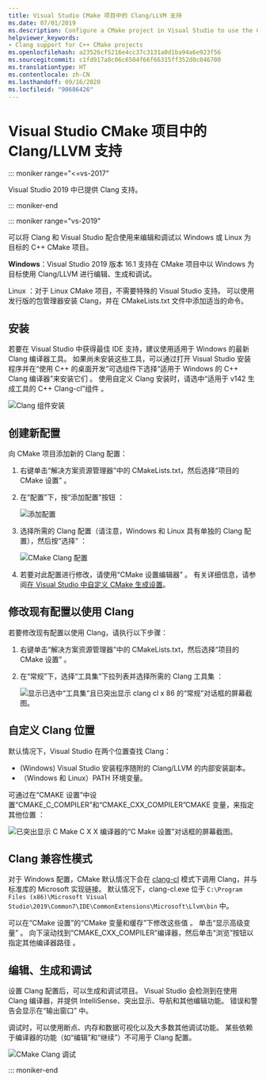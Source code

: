 ```yaml
---
title: Visual Studio CMake 项目中的 Clang/LLVM 支持
ms.date: 07/01/2019
ms.description: Configure a CMake project in Visual Studio to use the Clang/LLVM toolchain.
helpviewer_keywords:
- Clang support for C++ CMake projects
ms.openlocfilehash: a23526cf5216e4cc37c3131a0d1ba94a6e923f56
ms.sourcegitcommit: c1fd917a8c06c6504f66f66315ff352d0c046700
ms.translationtype: HT
ms.contentlocale: zh-CN
ms.lasthandoff: 09/16/2020
ms.locfileid: "90686426"
---
```

# <a name="clangllvm-support-in-visual-studio-cmake-projects"></a>Visual Studio CMake 项目中的 Clang/LLVM 支持

::: moniker range="<=vs-2017"

Visual Studio 2019 中已提供 Clang 支持。

::: moniker-end

::: moniker range="vs-2019"

可以将 Clang 和 Visual Studio 配合使用来编辑和调试以 Windows 或 Linux 为目标的 C++ CMake 项目。

**Windows**：Visual Studio 2019 版本 16.1 支持在 CMake 项目中以 Windows 为目标使用 Clang/LLVM 进行编辑、生成和调试。

Linux  ：对于 Linux CMake 项目，不需要特殊的 Visual Studio 支持。 可以使用发行版的包管理器安装 Clang，并在 CMakeLists.txt 文件中添加适当的命令。

## <a name="install"></a>安装

若要在 Visual Studio 中获得最佳 IDE 支持，建议使用适用于 Windows 的最新 Clang 编译器工具。 如果尚未安装这些工具，可以通过打开 Visual Studio 安装程序并在“使用 C++ 的桌面开发”可选组件下选择“适用于 Windows 的 C++ Clang 编译器”来安装它们   。 使用自定义 Clang 安装时，请选中“适用于 v142 生成工具的 C++ Clang-cl”组件  。

![Clang 组件安装](media/clang-install-vs2019.png)

## <a name="create-a-new-configuration"></a>创建新配置

向 CMake 项目添加新的 Clang 配置：

1. 右键单击“解决方案资源管理器”中的 CMakeLists.txt，然后选择“项目的 CMake 设置”   。

1. 在“配置”下，按“添加配置”按钮   ：

   ![添加配置](media/cmake-add-config-icon.png)

1. 选择所需的 Clang 配置（请注意，Windows 和 Linux 具有单独的 Clang 配置），然后按“选择”  ：

   ![CMake Clang 配置](media/cmake-clang-configuration.png)

1. 若要对此配置进行修改，请使用“CMake 设置编辑器”  。 有关详细信息，请参阅[在 Visual Studio 中自定义 CMake 生成设置](customize-cmake-settings.md)。

## <a name="modify-an-existing-configuration-to-use-clang"></a>修改现有配置以使用 Clang

若要修改现有配置以使用 Clang，请执行以下步骤：

1. 右键单击“解决方案资源管理器”中的 CMakeLists.txt，然后选择“项目的 CMake 设置”   。

1. 在“常规”下，选择“工具集”下拉列表并选择所需的 Clang 工具集   ：

   ![显示已选中“工具集”且已突出显示 clang cl x 86 的“常规”对话框的屏幕截图。](media/cmake-clang-toolset.png)

## <a name="custom-clang-locations"></a>自定义 Clang 位置

默认情况下，Visual Studio 在两个位置查找 Clang：

- (Windows) Visual Studio 安装程序随附的 Clang/LLVM 的内部安装副本。
- （Windows 和 Linux）PATH 环境变量。

可通过在“CMAKE 设置”中设置“CMAKE_C_COMPILER”和“CMAKE_CXX_COMPILER”CMAKE 变量，来指定其他位置    ：

![已突出显示 C Make C X X 编译器的“C Make 设置”对话框的屏幕截图。](media/clang-location-cmake.png)

## <a name="clang-compatibility-modes"></a>Clang 兼容性模式

对于 Windows 配置，CMake 默认情况下会在 [clang-cl](https://llvm.org/devmtg/2014-04/PDFs/Talks/clang-cl.pdf) 模式下调用 Clang，并与标准库的 Microsoft 实现链接。 默认情况下，clang-cl.exe  位于 `C:\Program Files (x86)\Microsoft Visual Studio\2019\Common7\IDE\CommonExtensions\Microsoft\Llvm\bin` 中。

可以在“CMake 设置”的“CMake 变量和缓存”下修改这些值   。 单击“显示高级变量”  。 向下滚动找到“CMAKE_CXX_COMPILER”编译器，然后单击“浏览”按钮以指定其他编译器路径   。

## <a name="edit-build-and-debug"></a>编辑、生成和调试

设置 Clang 配置后，可以生成和调试项目。 Visual Studio 会检测到在使用 Clang 编译器，并提供 IntelliSense、突出显示、导航和其他编辑功能。 错误和警告会显示在“输出窗口”  中。

调试时，可以使用断点、内存和数据可视化以及大多数其他调试功能。 某些依赖于编译器的功能（如“编辑”和“继续”）不可用于 Clang 配置。

![CMake Clang 调试](media/clang-debug-visualize.png)

::: moniker-end
